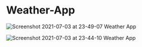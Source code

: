# Weather-App 
![Screenshot 2021-07-03 at 23-49-07 Weather App](https://user-images.githubusercontent.com/64111093/124363526-5ae3a300-dc59-11eb-9b0d-98e255625230.png)

![Screenshot 2021-07-03 at 23-44-10 Weather App](https://user-images.githubusercontent.com/64111093/124363408-afd2e980-dc58-11eb-867c-18dc1d56dc4a.png)

